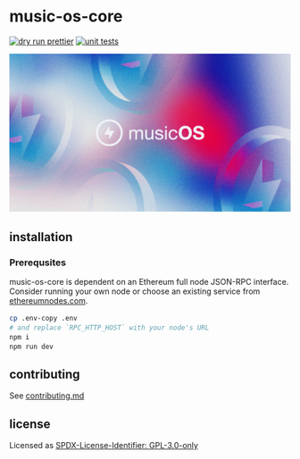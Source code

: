 # music-os-core

[![dry run prettier](https://github.com/music-os/music-os-core/actions/workflows/prettier.yml/badge.svg)](https://github.com/music-os/music-os-core/actions/workflows/prettier.yml)
[![unit tests](https://github.com/music-os/music-os-core/actions/workflows/node.js.yml/badge.svg)](https://github.com/music-os/music-os-core/actions/workflows/node.js.yml)

<p align="center">
  <img src="/assets/logo.webp" />
</p>

## installation

### Prerequsites

music-os-core is dependent on an Ethereum full node JSON-RPC interface.
Consider running your own node or choose an existing service from
[ethereumnodes.com](https://ethereumnodes.com/).

```bash
cp .env-copy .env
# and replace `RPC_HTTP_HOST` with your node's URL
npm i
npm run dev
```

## contributing

See [contributing.md](./contributing.md)

## license

Licensed as [SPDX-License-Identifier: GPL-3.0-only](https://spdx.org/licenses/GPL-3.0-only.html)
